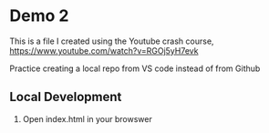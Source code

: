 # Demo 2

This is a file I created using the Youtube crash course, https://www.youtube.com/watch?v=RGOj5yH7evk

Practice creating a local repo from VS code instead of from Github

## Local Development

1. Open index.html in your browswer
